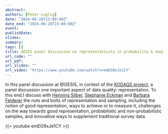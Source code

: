 ```yaml
---
abstract:
authors: [Peter Lugtig]
date: "2024-06-28T13:00:00Z"
date_end: "2024-06-28T15:00:00Z"
event:
publishDate: 
slides:
summary:
tags: []
title: GESIS panel discussion on representativity in probability & nonprobability samples (june 2024) 
url_code: ""
url_pdf: 
url_slides: ""
url_video: "https://www.youtube.com/watch?v=emEG9xJe1CY"
---
```

In this panel discussion at @GESIS, in context of the [KODAQS project](https://www.gesis.org/en/research/external-funding-projects/kodaqs-project-page), a panel discussion one important aspect of data quality: representation. To this end,I discuss with [Henning Silber](https://scholar.google.de/citations?user=gOqSyi0AAAAJ&hl=de), [Stephanie Eckman](https://stepheckman.com/) and [Barbara Felderer](https://www.gesis.org/en/institute/about-us/staff/person/Barbara.Felderer) the nuts and bolts of representation and sampling, including the notion of good representation, ways to achieve or to measure it, challenges on the way towards good representation, probabilistic and non-probabilistic samples, and innovative ways to supplement traditional survey data. 


{{< youtube emEG9xJe1CY >}}


